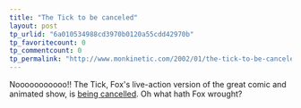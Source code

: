 ```yaml
---
title: "The Tick to be canceled"
layout: post
tp_urlid: "6a010534988cd3970b0120a55cdd42970b"
tp_favoritecount: 0
tp_commentcount: 0
tp_permalink: "http://www.monkinetic.com/2002/01/the-tick-to-be-canceled.html"
---
```

Nooooooooooo!! The Tick, Fox&#39;s live-action version of the great comic and animated show, is  <a href="http://www.scifi.com/scifiwire/art-main.html?2002-01/10/11.00.tv">being cancelled</a>. Oh what hath Fox wrought?
